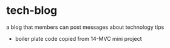 # tech-blog
a blog that members can post messages about technology tips


- boiler plate code copied from 14-MVC mini project